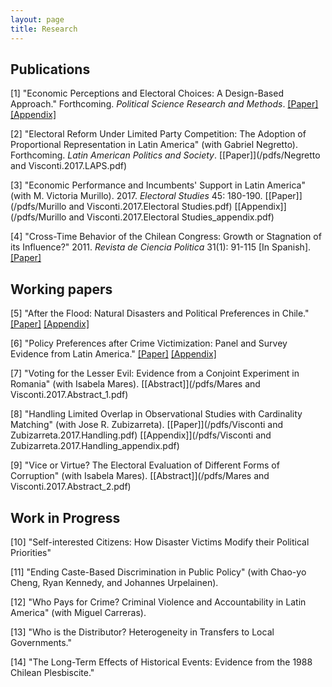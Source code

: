 ```yaml
---
layout: page
title: Research
---
```


## Publications

[1] "Economic Perceptions and Electoral Choices: A Design-Based Approach." Forthcoming. *Political Science Research and Methods*. [[Paper]](/pdfs/Visconti.2017.PSRM.pdf) [[Appendix]](/pdfs/Visconti.2017.PSRM_appendix.pdf)

[2] "Electoral Reform Under Limited Party Competition: The Adoption of Proportional Representation in Latin America" (with Gabriel Negretto). Forthcoming. *Latin American Politics and Society*. [[Paper]](/pdfs/Negretto and Visconti.2017.LAPS.pdf)

[3] "Economic Performance and Incumbents' Support in Latin America" (with M. Victoria Murillo). 2017. *Electoral Studies* 45: 180-190. [[Paper]](/pdfs/Murillo and Visconti.2017.Electoral Studies.pdf) [[Appendix]](/pdfs/Murillo and Visconti.2017.Electoral Studies_appendix.pdf) 

[4] "Cross-Time Behavior of the Chilean Congress: Growth or Stagnation of its Influence?" 2011. *Revista de Ciencia Politica* 31(1): 91-115 [In Spanish]. 
[[Paper]](/pdfs/Visconti.2011.RCP.pdf)

## Working papers

[5] "After the Flood: Natural Disasters and Political Preferences in Chile."  [[Paper]](/pdfs/Visconti.2017.Floods.pdf) [[Appendix]](/pdfs/Visconti.2017.Floods_appendix.pdf)

[6] "Policy Preferences after Crime Victimization: Panel and Survey Evidence from Latin America." [[Paper]](/pdfs/Visconti.2017.Crime.pdf) [[Appendix]](/pdfs/Visconti.2017.Crime_appendix.pdf)

[7] "Voting for the Lesser Evil: Evidence from a Conjoint Experiment in Romania" (with Isabela Mares). [[Abstract]](/pdfs/Mares and Visconti.2017.Abstract_1.pdf)

[8] "Handling Limited Overlap in Observational Studies with Cardinality Matching" (with Jose R. Zubizarreta). [[Paper]](/pdfs/Visconti and Zubizarreta.2017.Handling.pdf) [[Appendix]](/pdfs/Visconti and Zubizarreta.2017.Handling_appendix.pdf)

[9] "Vice or Virtue? The Electoral Evaluation of Different Forms of Corruption" (with Isabela Mares). [[Abstract]](/pdfs/Mares and Visconti.2017.Abstract_2.pdf)

## Work in Progress

[10] "Self-interested Citizens: How Disaster Victims Modify their Political Priorities"

[11] "Ending Caste-Based Discrimination in Public Policy" (with Chao-yo Cheng, Ryan Kennedy, and Johannes
Urpelainen).

[12] "Who Pays for Crime? Criminal Violence and Accountability in Latin America" (with Miguel Carreras).

[13] "Who is the Distributor? Heterogeneity in Transfers to Local Governments."

[14] "The Long-Term Effects of Historical Events: Evidence from the 1988 Chilean Plesbiscite."
